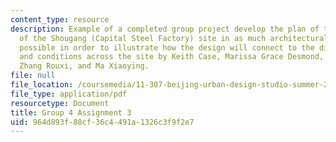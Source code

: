 ```yaml
---
content_type: resource
description: Example of a completed group project develop the plan of the upper area
  of the Shougang (Capital Steel Factory) site in as much architectural detail as
  possible in order to illustrate how the design will connect to the different uses
  and conditions across the site by Keith Case, Marissa Grace Desmond, Kristina Katich,
  Zhang Rouxi, and Ma Xiaoying.
file: null
file_location: /coursemedia/11-307-beijing-urban-design-studio-summer-2008/964d893f88cf36c4491a1326c3f9f2e7_group4_assn3.pdf
file_type: application/pdf
resourcetype: Document
title: Group 4 Assignment 3
uid: 964d893f-88cf-36c4-491a-1326c3f9f2e7
---
```

